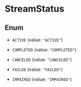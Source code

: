 

# StreamStatus

## Enum


* `ACTIVE` (value: `"ACTIVE"`)

* `COMPLETED` (value: `"COMPLETED"`)

* `CANCELED` (value: `"CANCELED"`)

* `FAILED` (value: `"FAILED"`)

* `IMPAIRED` (value: `"IMPAIRED"`)



